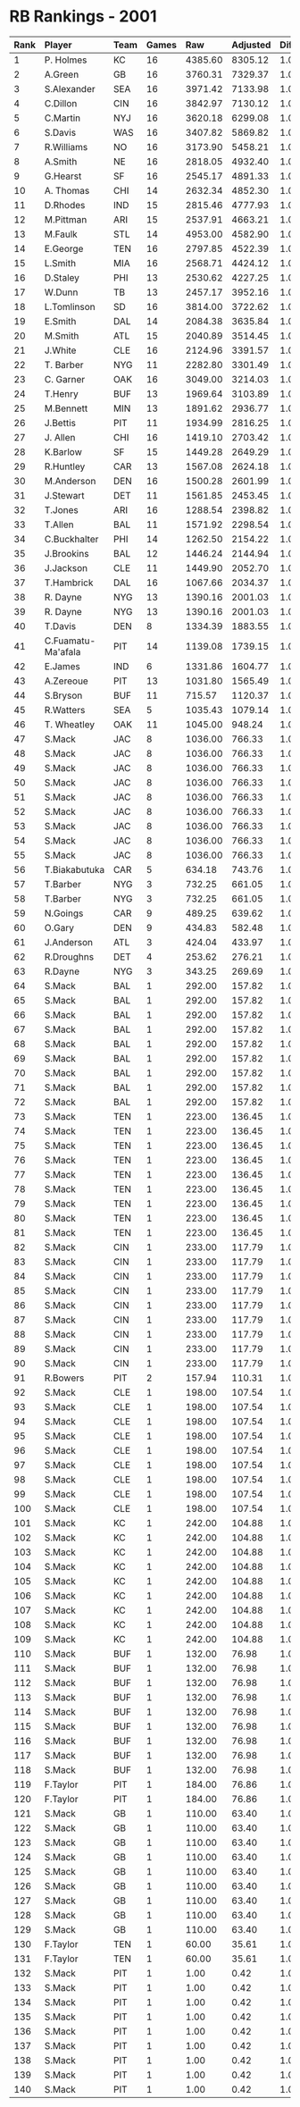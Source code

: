 # RB Rankings - 2001

| Rank | Player             | Team | Games | Raw     | Adjusted | Difficulty | Avg/Game | Typical | Consistency    | Trend    |
| :----| :------------------| :----| :-----| :-------| :--------| :----------| :--------| :-------| :--------------| :--------|
| 1    | P. Holmes          | KC   | 16    | 4385.60 | 8305.12  | 1.000      | 519.07   | 494.29  | 7/1/8          | +154.7%  |
| 2    | A.Green            | GB   | 16    | 3760.31 | 7329.37  | 1.000      | 458.09   | 471.48  | 8/1/7          | +85.0%   |
| 3    | S.Alexander        | SEA  | 16    | 3971.42 | 7133.98  | 1.000      | 445.87   | 464.62  | 7/2/7          | +189.0%  |
| 4    | C.Dillon           | CIN  | 16    | 3842.97 | 7130.12  | 1.000      | 445.63   | 418.20  | 6/2/8          | +94.8%   |
| 5    | C.Martin           | NYJ  | 16    | 3620.18 | 6299.08  | 1.000      | 393.69   | 386.59  | 8/0/8          | +63.4%   |
| 6    | S.Davis            | WAS  | 16    | 3407.82 | 5869.82  | 1.000      | 366.86   | 377.97  | 7/2/7          | +67.8%   |
| 7    | R.Williams         | NO   | 16    | 3173.90 | 5458.21  | 1.000      | 341.14   | 381.92  | 10/0/6         | +85.6%   |
| 8    | A.Smith            | NE   | 16    | 2818.05 | 4932.40  | 1.000      | 308.28   | 331.44  | 8/1/7          | +101.3%  |
| 9    | G.Hearst           | SF   | 16    | 2545.17 | 4891.33  | 1.000      | 305.71   | 316.72  | 9/1/6          | +79.1%   |
| 10   | A. Thomas          | CHI  | 14    | 2632.34 | 4852.30  | 1.000      | 346.59   | 337.95  | 7/0/7          | +239.4%  |
| 11   | D.Rhodes           | IND  | 15    | 2815.46 | 4777.93  | 1.000      | 318.53   | 304.42  | 6/1/8          | +335.0%  |
| 12   | M.Pittman          | ARI  | 15    | 2537.91 | 4663.21  | 1.000      | 310.88   | 316.33  | 9/1/5          | +78.3%   |
| 13   | M.Faulk            | STL  | 14    | 4953.00 | 4582.90  | 1.000      | 327.35   | 353.92  | 8/2/4          | +56.1%   |
| 14   | E.George           | TEN  | 16    | 2797.85 | 4522.39  | 1.000      | 282.65   | 316.80  | 10/2/4         | +95.9%   |
| 15   | L.Smith            | MIA  | 16    | 2568.71 | 4424.12  | 1.000      | 276.51   | 287.26  | 9/0/7          | +171.4%  |
| 16   | D.Staley           | PHI  | 13    | 2530.62 | 4227.25  | 1.000      | 325.17   | 339.84  | 6/0/7          | +177.3%  |
| 17   | W.Dunn             | TB   | 13    | 2457.17 | 3952.16  | 1.000      | 304.01   | 304.63  | 6/1/6          | +86.9%   |
| 18   | L.Tomlinson        | SD   | 16    | 3814.00 | 3722.62  | 1.000      | 232.66   | 224.00  | 6/2/8          | +60.0%   |
| 19   | E.Smith            | DAL  | 14    | 2084.38 | 3635.84  | 1.000      | 259.70   | 264.39  | 8/1/5          | +90.4%   |
| 20   | M.Smith            | ATL  | 15    | 2040.89 | 3514.45  | 1.000      | 234.30   | 250.18  | 9/0/6          | +151.7%  |
| 21   | J.White            | CLE  | 16    | 2124.96 | 3391.57  | 1.000      | 211.97   | 195.29  | 9/0/7          | +446.8%  |
| 22   | T. Barber          | NYG  | 11    | 2282.80 | 3301.49  | 1.000      | 300.14   | 300.14  | None/None/None | None     |
| 23   | C. Garner          | OAK  | 16    | 3049.00 | 3214.03  | 1.000      | 200.88   | 211.35  | 7/3/6          | +54.7%   |
| 24   | T.Henry            | BUF  | 13    | 1969.64 | 3103.89  | 1.000      | 238.76   | 255.70  | 9/0/4          | INACTIVE |
| 25   | M.Bennett          | MIN  | 13    | 1891.62 | 2936.77  | 1.000      | 225.91   | 208.19  | 6/1/6          | +160.4%  |
| 26   | J.Bettis           | PIT  | 11    | 1934.99 | 2816.25  | 1.000      | 256.02   | 259.45  | 5/0/6          | INACTIVE |
| 27   | J. Allen           | CHI  | 16    | 1419.10 | 2703.42  | 1.000      | 168.96   | 164.36  | 10/0/6         | +566.6%  |
| 28   | K.Barlow           | SF   | 15    | 1449.28 | 2649.29  | 1.000      | 176.62   | 167.86  | 7/2/6          | +134.6%  |
| 29   | R.Huntley          | CAR  | 13    | 1567.08 | 2624.18  | 1.000      | 201.86   | 196.17  | 7/1/5          | +227.0%  |
| 30   | M.Anderson         | DEN  | 16    | 1500.28 | 2601.99  | 1.000      | 162.62   | 129.51  | 8/0/8          | +331.6%  |
| 31   | J.Stewart          | DET  | 11    | 1561.85 | 2453.45  | 1.000      | 223.04   | 224.01  | 4/3/4          | +89.7%   |
| 32   | T.Jones            | ARI  | 16    | 1288.54 | 2398.82  | 1.000      | 149.93   | 140.03  | 8/0/8          | +182.0%  |
| 33   | T.Allen            | BAL  | 11    | 1571.92 | 2298.54  | 1.000      | 208.96   | 194.16  | 3/0/8          | +167.1%  |
| 34   | C.Buckhalter       | PHI  | 14    | 1262.50 | 2154.22  | 1.000      | 153.87   | 132.63  | 8/0/6          | +478.7%  |
| 35   | J.Brookins         | BAL  | 12    | 1446.24 | 2144.94  | 1.000      | 178.74   | 158.56  | 4/0/8          | +232.8%  |
| 36   | J.Jackson          | CLE  | 11    | 1449.90 | 2052.70  | 1.000      | 186.61   | 173.24  | 7/0/4          | INACTIVE |
| 37   | T.Hambrick         | DAL  | 16    | 1067.66 | 2034.37  | 1.000      | 127.15   | 123.38  | 9/3/4          | +387.2%  |
| 38   | R. Dayne           | NYG  | 13    | 1390.16 | 2001.03  | 1.000      | 153.93   | 76.83   | 7/0/9          | +269.2%  |
| 39   | R. Dayne           | NYG  | 13    | 1390.16 | 2001.03  | 1.000      | 153.93   | 76.83   | 7/0/9          | +269.2%  |
| 40   | T.Davis            | DEN  | 8     | 1334.39 | 1883.55  | 1.000      | 235.44   | 259.00  | 5/1/2          | +76.4%   |
| 41   | C.Fuamatu-Ma'afala | PIT  | 14    | 1139.08 | 1739.15  | 1.000      | 124.23   | 119.40  | 9/1/4          | +882.4%  |
| 42   | E.James            | IND  | 6     | 1331.86 | 1604.77  | 1.000      | 267.46   | 261.61  | 2/2/2          | INACTIVE |
| 43   | A.Zereoue          | PIT  | 13    | 1031.80 | 1565.49  | 1.000      | 120.42   | 102.24  | 5/1/7          | +161.9%  |
| 44   | S.Bryson           | BUF  | 11    | 715.57  | 1120.37  | 1.000      | 101.85   | 84.38   | 6/1/4          | +3126.6% |
| 45   | R.Watters          | SEA  | 5     | 1035.43 | 1079.14  | 1.000      | 215.83   | 214.04  | 2/1/2          | INACTIVE |
| 46   | T. Wheatley        | OAK  | 11    | 1045.00 | 948.24   | 1.000      | 86.20    | 70.32   | 4/0/7          | +155.5%  |
| 47   | S.Mack             | JAC  | 8     | 1036.00 | 766.33   | 1.000      | 95.79    | 151.27  | 7/1/8          | +300.0%  |
| 48   | S.Mack             | JAC  | 8     | 1036.00 | 766.33   | 1.000      | 95.79    | 151.27  | 7/1/8          | +300.0%  |
| 49   | S.Mack             | JAC  | 8     | 1036.00 | 766.33   | 1.000      | 95.79    | 151.27  | 7/1/8          | +300.0%  |
| 50   | S.Mack             | JAC  | 8     | 1036.00 | 766.33   | 1.000      | 95.79    | 151.27  | 7/1/8          | +300.0%  |
| 51   | S.Mack             | JAC  | 8     | 1036.00 | 766.33   | 1.000      | 95.79    | 151.27  | 7/1/8          | +300.0%  |
| 52   | S.Mack             | JAC  | 8     | 1036.00 | 766.33   | 1.000      | 95.79    | 151.27  | 7/1/8          | +300.0%  |
| 53   | S.Mack             | JAC  | 8     | 1036.00 | 766.33   | 1.000      | 95.79    | 151.27  | 7/1/8          | +300.0%  |
| 54   | S.Mack             | JAC  | 8     | 1036.00 | 766.33   | 1.000      | 95.79    | 151.27  | 7/1/8          | +300.0%  |
| 55   | S.Mack             | JAC  | 8     | 1036.00 | 766.33   | 1.000      | 95.79    | 151.27  | 7/1/8          | +300.0%  |
| 56   | T.Biakabutuka      | CAR  | 5     | 634.18  | 743.76   | 1.000      | 148.75   | 114.48  | 2/0/3          | INACTIVE |
| 57   | T.Barber           | NYG  | 3     | 732.25  | 661.05   | 1.000      | 220.35   | 183.30  | 5/2/7          | +71.3%   |
| 58   | T.Barber           | NYG  | 3     | 732.25  | 661.05   | 1.000      | 220.35   | 183.30  | 5/2/7          | +71.3%   |
| 59   | N.Goings           | CAR  | 9     | 489.25  | 639.62   | 1.000      | 71.07    | 54.27   | 5/0/4          | +786.4%  |
| 60   | O.Gary             | DEN  | 9     | 434.83  | 582.48   | 1.000      | 64.72    | 70.01   | 4/2/3          | INACTIVE |
| 61   | J.Anderson         | ATL  | 3     | 424.04  | 433.97   | 1.000      | 144.66   | 144.66  | 1/0/2          | INACTIVE |
| 62   | R.Droughns         | DET  | 4     | 253.62  | 276.21   | 1.000      | 69.05    | 93.50   | 3/0/1          | INACTIVE |
| 63   | R.Dayne            | NYG  | 3     | 343.25  | 269.69   | 1.000      | 89.90    | 89.90   | None/None/None | None     |
| 64   | S.Mack             | BAL  | 1     | 292.00  | 157.82   | 1.000      | 157.82   | 151.27  | 7/1/8          | +300.0%  |
| 65   | S.Mack             | BAL  | 1     | 292.00  | 157.82   | 1.000      | 157.82   | 151.27  | 7/1/8          | +300.0%  |
| 66   | S.Mack             | BAL  | 1     | 292.00  | 157.82   | 1.000      | 157.82   | 151.27  | 7/1/8          | +300.0%  |
| 67   | S.Mack             | BAL  | 1     | 292.00  | 157.82   | 1.000      | 157.82   | 151.27  | 7/1/8          | +300.0%  |
| 68   | S.Mack             | BAL  | 1     | 292.00  | 157.82   | 1.000      | 157.82   | 151.27  | 7/1/8          | +300.0%  |
| 69   | S.Mack             | BAL  | 1     | 292.00  | 157.82   | 1.000      | 157.82   | 151.27  | 7/1/8          | +300.0%  |
| 70   | S.Mack             | BAL  | 1     | 292.00  | 157.82   | 1.000      | 157.82   | 151.27  | 7/1/8          | +300.0%  |
| 71   | S.Mack             | BAL  | 1     | 292.00  | 157.82   | 1.000      | 157.82   | 151.27  | 7/1/8          | +300.0%  |
| 72   | S.Mack             | BAL  | 1     | 292.00  | 157.82   | 1.000      | 157.82   | 151.27  | 7/1/8          | +300.0%  |
| 73   | S.Mack             | TEN  | 1     | 223.00  | 136.45   | 1.000      | 136.45   | 151.27  | 7/1/8          | +300.0%  |
| 74   | S.Mack             | TEN  | 1     | 223.00  | 136.45   | 1.000      | 136.45   | 151.27  | 7/1/8          | +300.0%  |
| 75   | S.Mack             | TEN  | 1     | 223.00  | 136.45   | 1.000      | 136.45   | 151.27  | 7/1/8          | +300.0%  |
| 76   | S.Mack             | TEN  | 1     | 223.00  | 136.45   | 1.000      | 136.45   | 151.27  | 7/1/8          | +300.0%  |
| 77   | S.Mack             | TEN  | 1     | 223.00  | 136.45   | 1.000      | 136.45   | 151.27  | 7/1/8          | +300.0%  |
| 78   | S.Mack             | TEN  | 1     | 223.00  | 136.45   | 1.000      | 136.45   | 151.27  | 7/1/8          | +300.0%  |
| 79   | S.Mack             | TEN  | 1     | 223.00  | 136.45   | 1.000      | 136.45   | 151.27  | 7/1/8          | +300.0%  |
| 80   | S.Mack             | TEN  | 1     | 223.00  | 136.45   | 1.000      | 136.45   | 151.27  | 7/1/8          | +300.0%  |
| 81   | S.Mack             | TEN  | 1     | 223.00  | 136.45   | 1.000      | 136.45   | 151.27  | 7/1/8          | +300.0%  |
| 82   | S.Mack             | CIN  | 1     | 233.00  | 117.79   | 1.000      | 117.79   | 151.27  | 7/1/8          | +300.0%  |
| 83   | S.Mack             | CIN  | 1     | 233.00  | 117.79   | 1.000      | 117.79   | 151.27  | 7/1/8          | +300.0%  |
| 84   | S.Mack             | CIN  | 1     | 233.00  | 117.79   | 1.000      | 117.79   | 151.27  | 7/1/8          | +300.0%  |
| 85   | S.Mack             | CIN  | 1     | 233.00  | 117.79   | 1.000      | 117.79   | 151.27  | 7/1/8          | +300.0%  |
| 86   | S.Mack             | CIN  | 1     | 233.00  | 117.79   | 1.000      | 117.79   | 151.27  | 7/1/8          | +300.0%  |
| 87   | S.Mack             | CIN  | 1     | 233.00  | 117.79   | 1.000      | 117.79   | 151.27  | 7/1/8          | +300.0%  |
| 88   | S.Mack             | CIN  | 1     | 233.00  | 117.79   | 1.000      | 117.79   | 151.27  | 7/1/8          | +300.0%  |
| 89   | S.Mack             | CIN  | 1     | 233.00  | 117.79   | 1.000      | 117.79   | 151.27  | 7/1/8          | +300.0%  |
| 90   | S.Mack             | CIN  | 1     | 233.00  | 117.79   | 1.000      | 117.79   | 151.27  | 7/1/8          | +300.0%  |
| 91   | R.Bowers           | PIT  | 2     | 157.94  | 110.31   | 1.000      | 55.15    | 55.15   | 1/0/1          | N/A      |
| 92   | S.Mack             | CLE  | 1     | 198.00  | 107.54   | 1.000      | 107.54   | 151.27  | 7/1/8          | +300.0%  |
| 93   | S.Mack             | CLE  | 1     | 198.00  | 107.54   | 1.000      | 107.54   | 151.27  | 7/1/8          | +300.0%  |
| 94   | S.Mack             | CLE  | 1     | 198.00  | 107.54   | 1.000      | 107.54   | 151.27  | 7/1/8          | +300.0%  |
| 95   | S.Mack             | CLE  | 1     | 198.00  | 107.54   | 1.000      | 107.54   | 151.27  | 7/1/8          | +300.0%  |
| 96   | S.Mack             | CLE  | 1     | 198.00  | 107.54   | 1.000      | 107.54   | 151.27  | 7/1/8          | +300.0%  |
| 97   | S.Mack             | CLE  | 1     | 198.00  | 107.54   | 1.000      | 107.54   | 151.27  | 7/1/8          | +300.0%  |
| 98   | S.Mack             | CLE  | 1     | 198.00  | 107.54   | 1.000      | 107.54   | 151.27  | 7/1/8          | +300.0%  |
| 99   | S.Mack             | CLE  | 1     | 198.00  | 107.54   | 1.000      | 107.54   | 151.27  | 7/1/8          | +300.0%  |
| 100  | S.Mack             | CLE  | 1     | 198.00  | 107.54   | 1.000      | 107.54   | 151.27  | 7/1/8          | +300.0%  |
| 101  | S.Mack             | KC   | 1     | 242.00  | 104.88   | 1.000      | 104.88   | 151.27  | 7/1/8          | +300.0%  |
| 102  | S.Mack             | KC   | 1     | 242.00  | 104.88   | 1.000      | 104.88   | 151.27  | 7/1/8          | +300.0%  |
| 103  | S.Mack             | KC   | 1     | 242.00  | 104.88   | 1.000      | 104.88   | 151.27  | 7/1/8          | +300.0%  |
| 104  | S.Mack             | KC   | 1     | 242.00  | 104.88   | 1.000      | 104.88   | 151.27  | 7/1/8          | +300.0%  |
| 105  | S.Mack             | KC   | 1     | 242.00  | 104.88   | 1.000      | 104.88   | 151.27  | 7/1/8          | +300.0%  |
| 106  | S.Mack             | KC   | 1     | 242.00  | 104.88   | 1.000      | 104.88   | 151.27  | 7/1/8          | +300.0%  |
| 107  | S.Mack             | KC   | 1     | 242.00  | 104.88   | 1.000      | 104.88   | 151.27  | 7/1/8          | +300.0%  |
| 108  | S.Mack             | KC   | 1     | 242.00  | 104.88   | 1.000      | 104.88   | 151.27  | 7/1/8          | +300.0%  |
| 109  | S.Mack             | KC   | 1     | 242.00  | 104.88   | 1.000      | 104.88   | 151.27  | 7/1/8          | +300.0%  |
| 110  | S.Mack             | BUF  | 1     | 132.00  | 76.98    | 1.000      | 76.98    | 151.27  | 7/1/8          | +300.0%  |
| 111  | S.Mack             | BUF  | 1     | 132.00  | 76.98    | 1.000      | 76.98    | 151.27  | 7/1/8          | +300.0%  |
| 112  | S.Mack             | BUF  | 1     | 132.00  | 76.98    | 1.000      | 76.98    | 151.27  | 7/1/8          | +300.0%  |
| 113  | S.Mack             | BUF  | 1     | 132.00  | 76.98    | 1.000      | 76.98    | 151.27  | 7/1/8          | +300.0%  |
| 114  | S.Mack             | BUF  | 1     | 132.00  | 76.98    | 1.000      | 76.98    | 151.27  | 7/1/8          | +300.0%  |
| 115  | S.Mack             | BUF  | 1     | 132.00  | 76.98    | 1.000      | 76.98    | 151.27  | 7/1/8          | +300.0%  |
| 116  | S.Mack             | BUF  | 1     | 132.00  | 76.98    | 1.000      | 76.98    | 151.27  | 7/1/8          | +300.0%  |
| 117  | S.Mack             | BUF  | 1     | 132.00  | 76.98    | 1.000      | 76.98    | 151.27  | 7/1/8          | +300.0%  |
| 118  | S.Mack             | BUF  | 1     | 132.00  | 76.98    | 1.000      | 76.98    | 151.27  | 7/1/8          | +300.0%  |
| 119  | F.Taylor           | PIT  | 1     | 184.00  | 76.86    | 1.000      | 76.86    | 56.24   | 1/0/1          | INACTIVE |
| 120  | F.Taylor           | PIT  | 1     | 184.00  | 76.86    | 1.000      | 76.86    | 56.24   | 1/0/1          | INACTIVE |
| 121  | S.Mack             | GB   | 1     | 110.00  | 63.40    | 1.000      | 63.40    | 151.27  | 7/1/8          | +300.0%  |
| 122  | S.Mack             | GB   | 1     | 110.00  | 63.40    | 1.000      | 63.40    | 151.27  | 7/1/8          | +300.0%  |
| 123  | S.Mack             | GB   | 1     | 110.00  | 63.40    | 1.000      | 63.40    | 151.27  | 7/1/8          | +300.0%  |
| 124  | S.Mack             | GB   | 1     | 110.00  | 63.40    | 1.000      | 63.40    | 151.27  | 7/1/8          | +300.0%  |
| 125  | S.Mack             | GB   | 1     | 110.00  | 63.40    | 1.000      | 63.40    | 151.27  | 7/1/8          | +300.0%  |
| 126  | S.Mack             | GB   | 1     | 110.00  | 63.40    | 1.000      | 63.40    | 151.27  | 7/1/8          | +300.0%  |
| 127  | S.Mack             | GB   | 1     | 110.00  | 63.40    | 1.000      | 63.40    | 151.27  | 7/1/8          | +300.0%  |
| 128  | S.Mack             | GB   | 1     | 110.00  | 63.40    | 1.000      | 63.40    | 151.27  | 7/1/8          | +300.0%  |
| 129  | S.Mack             | GB   | 1     | 110.00  | 63.40    | 1.000      | 63.40    | 151.27  | 7/1/8          | +300.0%  |
| 130  | F.Taylor           | TEN  | 1     | 60.00   | 35.61    | 1.000      | 35.61    | 56.24   | 1/0/1          | INACTIVE |
| 131  | F.Taylor           | TEN  | 1     | 60.00   | 35.61    | 1.000      | 35.61    | 56.24   | 1/0/1          | INACTIVE |
| 132  | S.Mack             | PIT  | 1     | 1.00    | 0.42     | 1.000      | 0.42     | 151.27  | 7/1/8          | +300.0%  |
| 133  | S.Mack             | PIT  | 1     | 1.00    | 0.42     | 1.000      | 0.42     | 151.27  | 7/1/8          | +300.0%  |
| 134  | S.Mack             | PIT  | 1     | 1.00    | 0.42     | 1.000      | 0.42     | 151.27  | 7/1/8          | +300.0%  |
| 135  | S.Mack             | PIT  | 1     | 1.00    | 0.42     | 1.000      | 0.42     | 151.27  | 7/1/8          | +300.0%  |
| 136  | S.Mack             | PIT  | 1     | 1.00    | 0.42     | 1.000      | 0.42     | 151.27  | 7/1/8          | +300.0%  |
| 137  | S.Mack             | PIT  | 1     | 1.00    | 0.42     | 1.000      | 0.42     | 151.27  | 7/1/8          | +300.0%  |
| 138  | S.Mack             | PIT  | 1     | 1.00    | 0.42     | 1.000      | 0.42     | 151.27  | 7/1/8          | +300.0%  |
| 139  | S.Mack             | PIT  | 1     | 1.00    | 0.42     | 1.000      | 0.42     | 151.27  | 7/1/8          | +300.0%  |
| 140  | S.Mack             | PIT  | 1     | 1.00    | 0.42     | 1.000      | 0.42     | 151.27  | 7/1/8          | +300.0%  |

